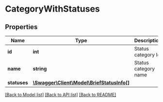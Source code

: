 # CategoryWithStatuses

## Properties
Name | Type | Description | Notes
------------ | ------------- | ------------- | -------------
**id** | **int** | Status category Id | [optional] 
**name** | **string** | Status category name | [optional] 
**statuses** | [**\Swagger\Client\Model\BriefStatusInfo[]**](BriefStatusInfo.md) |  | [optional] 

[[Back to Model list]](../../README.md#documentation-for-models) [[Back to API list]](../../README.md#documentation-for-api-endpoints) [[Back to README]](../../README.md)

